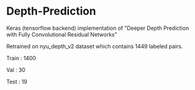 # Depth-Prediction
Keras (tensorflow backend) implementation of "Deeper Depth Prediction with Fully Convolutional Residual Networks"

Retrained on nyu_depth_v2 dataset which contains 1449 labeled pairs.

Train : 1400

Val : 30

Test : 19
